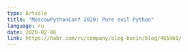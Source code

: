 ```yaml
---
type: Article
title: "MoscowPythonConf 2020: Pure evil Python"
language: ru
date: 2020-02-06
link: https://habr.com/ru/company/oleg-bunin/blog/485960/
---
```

